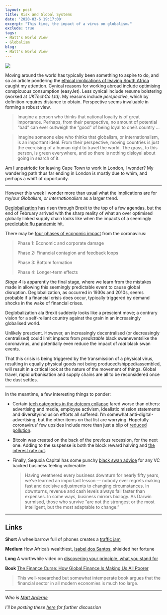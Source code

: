 ```yaml
---
layout: post
title: Risk and Global Systems
date: '2020-03-6 19:17:00'
excerpt: "This time, the impact of a virus on globalism."
exclude: true
tags:
- Matt's World View
- Globalism
blog:
- Matt's World View
---
```

[![](https://bucketeer-e05bbc84-baa3-437e-9518-adb32be77984.s3.amazonaws.com/public/images/b12fcd94-e697-4583-9106-338cc80f994a_3898x3089.jpeg) <style>a.image2.image-link.image2-1154-1456 { padding-bottom: 79.25824175824175%; padding-bottom: min(79.25824175824175%, 1154px); width: 100%; height: 0; } a.image2.image-link.image2-1154-1456 img { max-width: 1456px; max-height: 1154px; }</style>](https://cdn.substack.com/image/fetch/c_limit,f_auto,q_auto:good,fl_progressive:steep/https%3A%2F%2Fbucketeer-e05bbc84-baa3-437e-9518-adb32be77984.s3.amazonaws.com%2Fpublic%2Fimages%2Fb12fcd94-e697-4583-9106-338cc80f994a_3898x3089.jpeg)

Moving around the world has typically been something to aspire to do, and so an article pondering the [ethical implications of leaving South Africa](https://www.dailymaverick.co.za/opinionista/2020-02-04-should-i-stay-or-should-i-go-the-drivers-behind-emigration/) caught my attention. Cynical reasons for working abroad include optimising conspicuous consumption (easyJet). Less cynical include resume bolstering (worked at _UKTechCo Ltd)_. My reasons include _perspective_, which by definition requires distance to obtain. Perspective seems invaluable in forming a robust view.

> Imagine a person who thinks that national loyalty is of great importance. Perhaps, from their perspective, no amount of potential “bad” can ever outweigh the “good” of being loyal to one’s country …

> Imagine someone else who thinks that globalism, or internationalism, is an important ideal. From their perspective, moving countries is just the exercising of a human right to travel the world. The grass, to this person, is green everywhere, and so there is nothing disloyal about going in search of it.

Am I unpatriotic for leaving Cape Town to work in London, I wonder? My wandering path thus far ending in London is mostly due to whim, and perhaps a whiff of opportunity.

<div>

* * *

</div>

However this week I wonder more than usual what the implications are for my/our _Globalism, or internationalism_ as a larger trend.

[Deglobalization](https://en.wikipedia.org/wiki/Deglobalization) has risen through Brexit to the top of a few agendas, but the end of February arrived with the sharp reality of what an over optimised globally linked supply chain looks like when the impacts of a seemingly [predictable flu pandemic](https://www.scientificamerican.com/article/next-influenza-pandemic/) hit.

There may be [four phases of economic impact](https://www.bloomberg.com/opinion/articles/2020-02-28/coronavirus-economic-impacts-must-run-through-four-stages) from the coronavirus:

> Phase 1: Economic and corporate damage
> 
> Phase 2: Financial contagion and feedback loops
> 
> Phase 3: Bottom formation
> 
> Phase 4: Longer-term effects

_Stage 4_ is apparently the final stage, where we learn from the mistakes made in allowing this seemingly predictable event to cause global disruption. Deglobalization, as occurred in 1930s and 2010s, seems probable if a financial crisis does occur, typically triggered by demand shocks in the wake of financial crises.

Deglobalization ala Brexit suddenly looks like a prescient move; a contrary vision for a self-reliant country against the grain in an increasingly globalised world.

Unlikely prescient. However, an increasingly decentralised (or decreasingly centralised) could limit impacts from _predictable_ black swaneventslike the coronavirus, and potentially even reduce the impact of _real_ black swan events.

That this crisis is being triggered by the transmission of a physical virus, resulting in equally physical goods not being produced/shipped/assembled, will result in a critical look at the nature of the movement of things. Global travel, rapid urbanisation and supply chains are all to be reconsidered once the dust settles.

<div>

* * *

</div>

In the meantime, a few interesting things to ponder:

*   Certain [tech categories in the dotcom collapse](https://www.axios.com/tech-cant-remember-what-to-do-in-a-down-market-ca1e8750-f9f9-4461-97c4-710b9de0e9cc.html) fared worse than others: advertising and media, employee activism, idealistic mission statements and diversity/inclusion efforts all suffered. I’m somewhat anti-digital-advertising, but the other items on that list are worrying. Hopefully coronavirus’ few upsides include more than just a blip of [reduced pollution](https://www.bloomberg.com/news/articles/2020-03-01/air-pollution-vanishes-across-china-s-industrial-heartland).

*   Bitcoin was created on the back of the previous recession, for the next one. Adding to the suspense is both the block reward halving and [the interest rate cut](https://offthechain.substack.com/p/the-federal-reserve-is-running-a).

*   Finally, Sequoia Capital has some punchy [black swan advice](https://medium.com/sequoia-capital/coronavirus-the-black-swan-of-2020-7c72bdeb9753) for any VC backed business feeling vulnerable:

    > Having weathered every business downturn for nearly fifty years, we’ve learned an important lesson — nobody ever regrets making fast and decisive adjustments to changing circumstances. In downturns, revenue and cash levels always fall faster than expenses. In some ways, business mirrors biology. As Darwin surmised, those who survive “are not the strongest or the most intelligent, but the most adaptable to change.”

<div>

* * *

</div>

## Links

**Short** A wheelbarrow full of phones creates a [traffic jam](http://www.simonweckert.com/googlemapshacks.html)

**Medium** How Africa’s wealthiest, [Isabel dos Santos](https://www.icij.org/investigations/luanda-leaks/western-advisers-helped-an-autocrats-daughter-amass-and-shield-a-fortune/), shielded her fortune

**Long** A worthwhile video on [discovering your principle, what you stand for](https://vimeo.com/36579366)

**Book** [The Finance Curse: How Global Finance Is Making Us All Poorer](https://www.foreignaffairs.com/reviews/capsule-review/2019-12-10/finance-curse-how-global-finance-making-us-all-poorer)

> This well-researched but somewhat intemperate book argues that the financial sector in all modern economies is much too large.

<div>

* * *

</div>

_Who is [Matt Arderne](https://rdrn.dev/)_

_I’ll be posting these [here](https://www.linkedin.com/in/m-ard/detail/recent-activity/shares/) for further discussion_